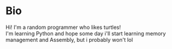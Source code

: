 # Bio
Hi! I'm a random programmer who likes turtles!<br>
I'm learning Python and hope some day i'll start learning memory management and Assembly, but i probably won't lol<br>
